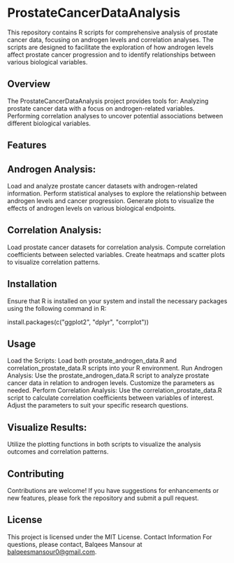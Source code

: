 # ProstateCancerDataAnalysis
This repository contains R scripts for comprehensive analysis of prostate cancer data, focusing on androgen levels and correlation analyses. The scripts are designed to facilitate the exploration of how androgen levels affect prostate cancer progression and to identify relationships between various biological variables.

## Overview
The ProstateCancerDataAnalysis project provides tools for:
Analyzing prostate cancer data with a focus on androgen-related variables.
Performing correlation analyses to uncover potential associations between different biological variables.

## Features
## Androgen Analysis:
Load and analyze prostate cancer datasets with androgen-related information.
Perform statistical analyses to explore the relationship between androgen levels and cancer progression.
Generate plots to visualize the effects of androgen levels on various biological endpoints.

## Correlation Analysis:
Load prostate cancer datasets for correlation analysis.
Compute correlation coefficients between selected variables.
Create heatmaps and scatter plots to visualize correlation patterns.

## Installation
Ensure that R is installed on your system and install the necessary packages using the following command in R:

install.packages(c("ggplot2", "dplyr", "corrplot"))

## Usage
Load the Scripts:
Load both prostate_androgen_data.R and correlation_prostate_data.R scripts into your R environment.
Run Androgen Analysis:
Use the prostate_androgen_data.R script to analyze prostate cancer data in relation to androgen levels. Customize the parameters as needed.
Perform Correlation Analysis:
Use the correlation_prostate_data.R script to calculate correlation coefficients between variables of interest. Adjust the parameters to suit your specific research questions.

## Visualize Results:
Utilize the plotting functions in both scripts to visualize the analysis outcomes and correlation patterns.

## Contributing
Contributions are welcome! If you have suggestions for enhancements or new features, please fork the repository and submit a pull request.

## License
This project is licensed under the MIT License.
Contact Information
For questions, please contact, Balqees Mansour at balqeesmansour0@gmail.com.
